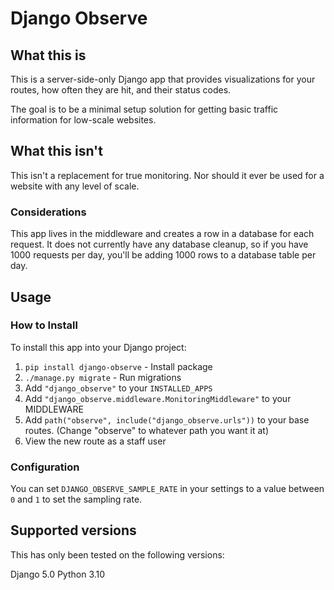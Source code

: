 # Django Observe

## What this is
This is a server-side-only Django app that provides visualizations for your routes, how often they are hit, and their status codes.

The goal is to be a minimal setup solution for getting basic traffic information for low-scale websites.

## What this isn't
This isn't a replacement for true monitoring. Nor should it ever be used for a website with any level of scale.

### Considerations
This app lives in the middleware and creates a row in a database for each request. It does not currently have any database cleanup, so if you have 1000 requests per day, you'll be adding 1000 rows to a database table per day. 

## Usage
### How to Install
To install this app into your Django project:
1. `pip install django-observe` - Install package
1. `./manage.py migrate` - Run migrations
1. Add `"django_observe"` to your `INSTALLED_APPS`
1. Add `"django_observe.middleware.MonitoringMiddleware"` to your MIDDLEWARE
1. Add `path("observe", include("django_observe.urls"))` to your base routes. (Change "observe" to whatever path you want it at)
1. View the new route as a staff user

### Configuration
You can set `DJANGO_OBSERVE_SAMPLE_RATE` in your settings to a value between `0` and `1` to set the sampling rate. 


## Supported versions
This has only been tested on the following versions:

Django 5.0
Python 3.10